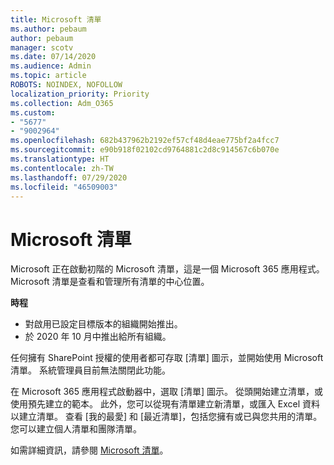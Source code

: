 ```yaml
---
title: Microsoft 清單
ms.author: pebaum
author: pebaum
manager: scotv
ms.date: 07/14/2020
ms.audience: Admin
ms.topic: article
ROBOTS: NOINDEX, NOFOLLOW
localization_priority: Priority
ms.collection: Adm_O365
ms.custom:
- "5677"
- "9002964"
ms.openlocfilehash: 682b437962b2192ef57cf48d4eae775bf2a4fcc7
ms.sourcegitcommit: e90b918f02102cd9764881c2d8c914567c6b070e
ms.translationtype: HT
ms.contentlocale: zh-TW
ms.lasthandoff: 07/29/2020
ms.locfileid: "46509003"
---
```

# <a name="microsoft-lists"></a>Microsoft 清單

Microsoft 正在啟動初階的 Microsoft 清單，這是一個 Microsoft 365 應用程式。 Microsoft 清單是查看和管理所有清單的中心位置。  
  
**時程**  

- 對啟用已設定目標版本的組織開始推出。
- 於 2020 年 10 月中推出給所有組織。

任何擁有 SharePoint 授權的使用者都可存取 [清單] 圖示，並開始使用 Microsoft 清單。 系統管理員目前無法關閉此功能。
 
在 Microsoft 365 應用程式啟動器中，選取 [清單] 圖示。 從頭開始建立清單，或使用預先建立的範本。 此外，您可以從現有清單建立新清單，或匯入 Excel 資料以建立清單。 查看 [我的最愛] 和 [最近清單]，包括您擁有或已與您共用的清單。 您可以建立個人清單和團隊清單。  

如需詳細資訊，請參閱 [Microsoft 清單](https://aka.ms/microsoftlists)。